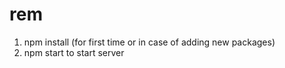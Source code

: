 # rem

1. npm install (for first time or in case of adding new packages)
2. npm start to start server